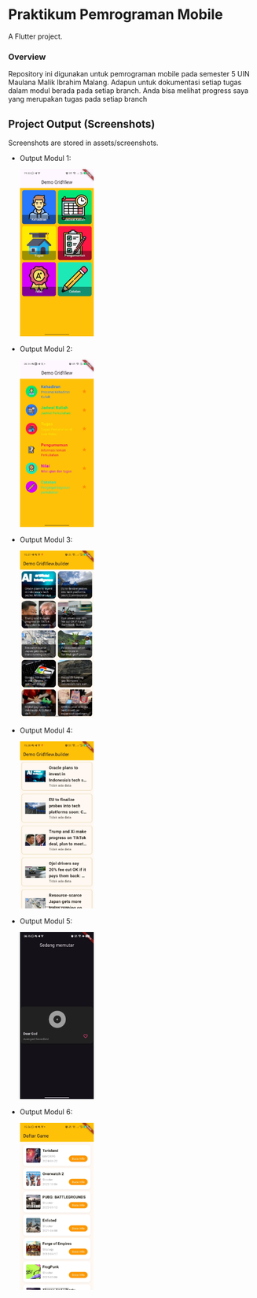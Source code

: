 # Praktikum Pemrograman Mobile

A Flutter project.

### Overview

Repository ini digunakan untuk pemrograman mobile pada semester 5 UIN Maulana Malik Ibrahim Malang. Adapun untuk dokumentasi setiap tugas dalam modul berada pada setiap branch. Anda bisa melihat progress saya yang merupakan tugas pada setiap branch

## Project Output (Screenshots)

Screenshots are stored in assets/screenshots.

- Output Modul 1:

  <img src="assets/screenshots/1.jpg" alt="Single thumbs up icon" width="150" height="auto" />

- Output Modul 2:

  <img src="assets/screenshots/2.jpg" alt="Three thumbs icons in Row and Column layout" width="150" height="auto" />

- Output Modul 3:

  <img src="assets/screenshots/3.jpg" alt="Three thumbs icons in Row and Column layout" width="150" height="auto" />

- Output Modul 4:
  
  <img src="assets/screenshots/4.jpg" alt="Three thumbs icons in Row and Column layout" width="150" height="auto" />

- Output Modul 5:
  
  <img src="assets/screenshots/5.jpg" alt="Three thumbs icons in Row and Column layout" width="150" height="auto" />

- Output Modul 6:
  
  <img src="assets/screenshots/6.jpg" alt="Three thumbs icons in Row and Column layout" width="150" height="auto" />
